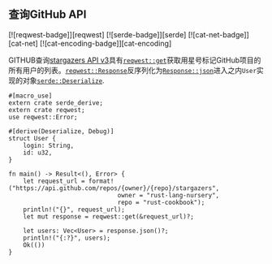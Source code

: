 ## 查询GitHub API

[![reqwest-badge]][reqwest] [![serde-badge]][serde] [![cat-net-badge]][cat-net] [![cat-encoding-badge]][cat-encoding]

GITHUB查询[stargazers API v3](https://developer.github.com/v3/activity/starring/#list-stargazers)具有[`reqwest::get`]获取用星号标记GitHub项目的所有用户的列表。[`reqwest::Response`]反序列化为[`Response::json`]进入之内`User`实现的对象[`serde::Deserialize`].

```rust,no_run
#[macro_use]
extern crate serde_derive;
extern crate reqwest;
use reqwest::Error;

#[derive(Deserialize, Debug)]
struct User {
    login: String,
    id: u32,
}

fn main() -> Result<(), Error> {
    let request_url = format!("https://api.github.com/repos/{owner}/{repo}/stargazers",
                              owner = "rust-lang-nursery",
                              repo = "rust-cookbook");
    println!("{}", request_url);
    let mut response = reqwest::get(&request_url)?;

    let users: Vec<User> = response.json()?;
    println!("{:?}", users);
    Ok(())
}
```

[`reqwest::get`]: https://docs.rs/reqwest/*/reqwest/fn.get.html

[`reqwest::response`]: https://docs.rs/reqwest/*/reqwest/struct.Response.html

[`response::json`]: https://docs.rs/reqwest/*/reqwest/struct.Response.html#method.json

[`serde::deserialize`]: https://docs.rs/serde/*/serde/trait.Deserialize.html
